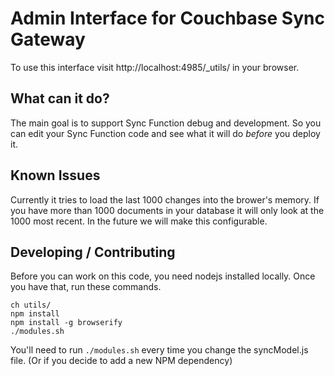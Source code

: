 # Admin Interface for Couchbase Sync Gateway

To use this interface visit http://localhost:4985/_utils/ in your browser.

## What can it do?

The main goal is to support Sync Function debug and development. So you can edit your Sync Function code and see what it will do *before* you deploy it.

## Known Issues

Currently it tries to load the last 1000 changes into the brower's memory. If you have more than 1000 documents in your database it will only look at the 1000 most recent. In the future we will make this configurable.

## Developing / Contributing

Before you can work on this code, you need nodejs installed locally. Once you have that, run these commands.

	ch utils/
	npm install
	npm install -g browserify
	./modules.sh

You'll need to run `./modules.sh` every time you change the syncModel.js file. (Or if you decide to add a new NPM dependency)
